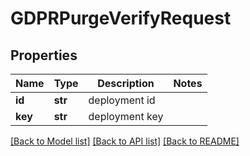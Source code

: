 # GDPRPurgeVerifyRequest

## Properties
Name | Type | Description | Notes
------------ | ------------- | ------------- | -------------
**id** | **str** | deployment id | 
**key** | **str** | deployment key | 

[[Back to Model list]](../README.md#documentation-for-models) [[Back to API list]](../README.md#documentation-for-api-endpoints) [[Back to README]](../README.md)


